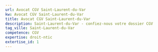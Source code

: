 ```yaml
---
url: Avocat CGV Saint-Laurent-du-Var
kw: Avocat CGV Saint-Laurent-du-Var
title: Avocat CGV Saint-Laurent-du-Var
description: Saint-Laurent-du-Var - confiez-nous votre dossier CGV
tag_ville: Saint-Laurent-du-Var
competence: CGV
expertise: droit-ntic
extertise_id: 1
---
```

